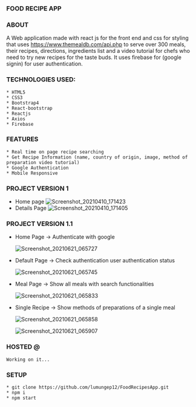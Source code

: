 ### FOOD RECIPE APP

### ABOUT

A Web application made with react js for the front end and css for styling that
uses https://www.themealdb.com/api.php to serve over 300 meals, their recipes,
directions, ingredients list and a video tutorial for chefs who need to try new
recipes for the taste buds. It uses firebase for (google signin) for user
authentication.

### TECHNOLOGIES USED:

    * HTML5
    * CSS3
    * Bootstrap4
    * React-bootstrap
    * Reactjs
    * Axios
    * Firebase

### FEATURES

    * Real time on page recipe searching
    * Get Recipe Information (name, country of origin, image, method of preparation video tutorial)
    * Google Authentication
    * Mobile Responsive

### PROJECT VERSION 1

-   Home page
    ![Screenshot_20210410_171423](https://user-images.githubusercontent.com/58906058/114272672-9b3ed680-9a06-11eb-82ab-2b64ff1223bf.png)
-   Details Page
    ![Screenshot_20210410_171405](https://user-images.githubusercontent.com/58906058/114272674-a0038a80-9a06-11eb-9322-1d49630aee9b.png)

### PROJECT VERSION 1.1

-   Home Page -> Authenticate with google

    ![Screenshot_20210621_065727](https://user-images.githubusercontent.com/58906058/122705574-8fad2e80-d245-11eb-9e85-58c7eec5b269.png)

-   Default Page -> Check authentication user authentication status

    ![Screenshot_20210621_065745](https://user-images.githubusercontent.com/58906058/122705805-f4688900-d245-11eb-9749-5c26f72e3a0a.png)

-   Meal Page -> Show all meals with search functionalities

    ![Screenshot_20210621_065833](https://user-images.githubusercontent.com/58906058/122705843-064a2c00-d246-11eb-9854-03ea3e61bcab.png)

-   Single Recipe -> Show methods of preparations of a single meal

    ![Screenshot_20210621_065858](https://user-images.githubusercontent.com/58906058/122705921-2ed22600-d246-11eb-9d1d-c01311190706.png)

    ![Screenshot_20210621_065907](https://user-images.githubusercontent.com/58906058/122705927-309be980-d246-11eb-941a-2b28153719a4.png)

### HOSTED @

    Working on it...

### SETUP

    * git clone https://github.com/lumungep12/FoodRecipesApp.git
    * npm i
    * npm start

